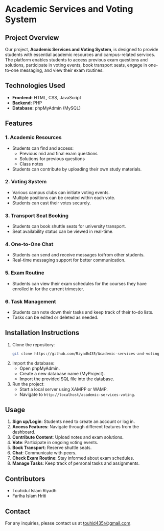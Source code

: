 # Academic Services and Voting System

## Project Overview
Our project, **Academic Services and Voting System**, is designed to provide students with essential academic resources and campus-related services. The platform enables students to access previous exam questions and solutions, participate in voting events, book transport seats, engage in one-to-one messaging, and view their exam routines.

## Technologies Used
- **Frontend:** HTML, CSS, JavaScript
- **Backend:** PHP
- **Database:** phpMyAdmin (MySQL)

## Features

### 1. Academic Resources
- Students can find and access:
  - Previous mid and final exam questions
  - Solutions for previous questions
  - Class notes
- Students can contribute by uploading their own study materials.

### 2. Voting System
- Various campus clubs can initiate voting events.
- Multiple positions can be created within each vote.
- Students can cast their votes securely.

### 3. Transport Seat Booking
- Students can book shuttle seats for university transport.
- Seat availability status can be viewed in real-time.

### 4. One-to-One Chat
- Students can send and receive messages to/from other students.
- Real-time messaging support for better communication.

### 5. Exam Routine
- Students can view their exam schedules for the courses they have enrolled in for the current trimester.

### 6. Task Management
- Students can note down their tasks and keep track of their to-do lists.
- Tasks can be edited or deleted as needed.

## Installation Instructions
1. Clone the repository:
   ```bash
   git clone https://github.com/Riyadh435/Academic-services-and-voting-system.git
   ```
2. Import the database:
   - Open phpMyAdmin.
   - Create a new database name (MyProject).
   - Import the provided SQL file into the database.
3. Run the project:
   - Start a local server using XAMPP or WAMP.
   - Navigate to `http://localhost/academic-services-voting`.

## Usage
1. **Sign up/Login**: Students need to create an account or log in.
2. **Access Features**: Navigate through different features from the dashboard.
3. **Contribute Content**: Upload notes and exam solutions.
4. **Vote**: Participate in ongoing voting events.
5. **Book Transport**: Reserve shuttle seats.
6. **Chat**: Communicate with peers.
7. **Check Exam Routine**: Stay informed about exam schedules.
8. **Manage Tasks**: Keep track of personal tasks and assignments.

## Contributors
- Touhidul Islam Riyadh
- Fariha Islam Hriti


## Contact
For any inquiries, please contact us at touhid435r@gmail.com.

